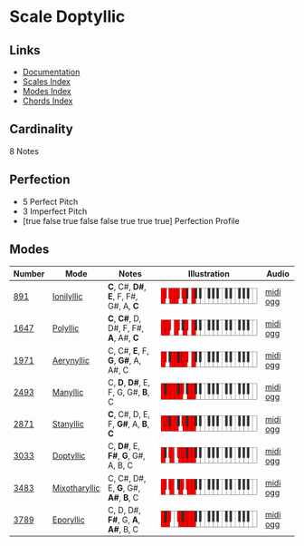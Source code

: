 # Scale Doptyllic

## Links

- [Documentation](index.md)
- [Scales Index](Scales.md)
- [Modes Index](Modes.md)
- [Chords Index](Chords.md)

## Cardinality

8 Notes

## Perfection

- 5 Perfect Pitch
- 3 Imperfect Pitch
- [true false true false false true true true] Perfection Profile

## Modes

| Number | Mode | Notes | Illustration | Audio |
|--------|------|-------|--------------|-------|
| [891](https://ianring.com/musictheory/scales/891) | [Ionilyllic](ModeIonilyllic.md) | **C**, C#, **D#**, **E**, F, F#, G#, A, **C** | ![CNaturalIonilyllic](ModeCNaturalIonilyllic.png) | [midi](ModeCNaturalIonilyllic.mid) [ogg](ModeCNaturalIonilyllic.ogg) | 
| [1647](https://ianring.com/musictheory/scales/1647) | [Polyllic](ModePolyllic.md) | **C**, **C#**, D, D#, F, F#, **A**, A#, **C** | ![CNaturalPolyllic](ModeCNaturalPolyllic.png) | [midi](ModeCNaturalPolyllic.mid) [ogg](ModeCNaturalPolyllic.ogg) | 
| [1971](https://ianring.com/musictheory/scales/1971) | [Aerynyllic](ModeAerynyllic.md) | C, C#, **E**, F, **G**, **G#**, A, A#, C | ![CNaturalAerynyllic](ModeCNaturalAerynyllic.png) | [midi](ModeCNaturalAerynyllic.mid) [ogg](ModeCNaturalAerynyllic.ogg) | 
| [2493](https://ianring.com/musictheory/scales/2493) | [Manyllic](ModeManyllic.md) | C, **D**, **D#**, E, F, G, G#, **B**, C | ![CNaturalManyllic](ModeCNaturalManyllic.png) | [midi](ModeCNaturalManyllic.mid) [ogg](ModeCNaturalManyllic.ogg) | 
| [2871](https://ianring.com/musictheory/scales/2871) | [Stanyllic](ModeStanyllic.md) | **C**, C#, D, E, F, **G#**, A, **B**, **C** | ![CNaturalStanyllic](ModeCNaturalStanyllic.png) | [midi](ModeCNaturalStanyllic.mid) [ogg](ModeCNaturalStanyllic.ogg) | 
| [3033](https://ianring.com/musictheory/scales/3033) | [Doptyllic](ModeDoptyllic.md) | C, **D#**, E, **F#**, **G**, G#, A, B, C | ![CNaturalDoptyllic](ModeCNaturalDoptyllic.png) | [midi](ModeCNaturalDoptyllic.mid) [ogg](ModeCNaturalDoptyllic.ogg) | 
| [3483](https://ianring.com/musictheory/scales/3483) | [Mixotharyllic](ModeMixotharyllic.md) | C, C#, D#, E, **G**, G#, **A#**, **B**, C | ![CNaturalMixotharyllic](ModeCNaturalMixotharyllic.png) | [midi](ModeCNaturalMixotharyllic.mid) [ogg](ModeCNaturalMixotharyllic.ogg) | 
| [3789](https://ianring.com/musictheory/scales/3789) | [Eporyllic](ModeEporyllic.md) | C, D, D#, **F#**, G, **A**, **A#**, B, C | ![CNaturalEporyllic](ModeCNaturalEporyllic.png) | [midi](ModeCNaturalEporyllic.mid) [ogg](ModeCNaturalEporyllic.ogg) | 
